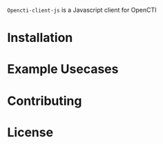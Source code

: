 `Opencti-client-js` is a Javascript client for OpenCTI

# Installation

# Example Usecases

# Contributing

# License

